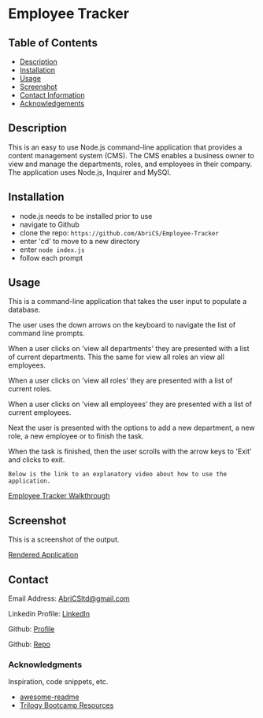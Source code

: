 # Employee Tracker

## Table of Contents

- [Description](#description)
- [Installation](#installation)
- [Usage](#usage)
- [Screenshot](#screenshot)
- [Contact Information](#contact)
- [Acknowledgements](#acknowledgments)
## Description

This is an easy to use Node.js command-line application that provides a content management system (CMS). The CMS enables a business owner to view and manage the departments, roles, and employees in their company. The application uses Node.js, Inquirer and MySQl.

## Installation

- node.js needs to be installed prior to use
- navigate to Github 
- clone the repo: `https://github.com/AbriCS/Employee-Tracker`
- enter 'cd' to move to a new directory
- enter `node index.js`
- follow each prompt

## Usage

This is a command-line application that takes the user input to populate a database. 

The user uses the down arrows on the keyboard to navigate the list of command line prompts.

When a user clicks on 'view all departments' they are presented with a list of current departments. This the same for view all roles an view all employees.

When a user clicks on 'view all roles' they are presented with a list of current roles. 


When a user clicks on 'view all employees' they are presented with a list of current employees.

Next the user is presented with the options to add a new department, a new role, a new employee or to finish the task. 


When the task is finished, then the user scrolls with the arrow keys to 'Exit' and clicks to exit.

```
Below is the link to an explanatory video about how to use the application. 
```

[Employee Tracker Walkthrough](https://drive.google.com/file/d/1vjJcNHJFExv3PgP-xyOWtFy6bLLBizn2/view?usp=sharing)


## Screenshot

This is a screenshot of the output.

[Rendered Application](https://drive.google.com/file/d/19CHiKhbUJlBqS_oQ5w7_LNZjokgjjELr/view?usp=sharing)


## Contact

Email Address: AbriCSltd@gmail.com

Linkedin Profile: [LinkedIn](https://www.linkedin.com/in/iteration50/)

Github: [Profile](https://github.com/Abrics)

Github: [Repo](https://github.com/AbriCS/Employee-Tracker)

### Acknowledgments

Inspiration, code snippets, etc.

- [awesome-readme](https://github.com/matiassingers/awesome-readme)
- [Trilogy Bootcamp Resources](https://www.trilogyed.com)

